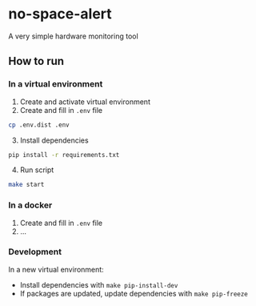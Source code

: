 # no-space-alert
A very simple hardware monitoring tool

## How to run
### In a virtual environment
1. Create and activate virtual environment
2. Create and fill in `.env` file
```bash
cp .env.dist .env
```
3. Install dependencies
```bash
pip install -r requirements.txt
```
4. Run script
```bash
make start
```

### In a docker
1. Create and fill in `.env` file
2. ...

### Development
In a new virtual environment:
- Install dependencies with `make pip-install-dev`
- If packages are updated, update dependencies with `make pip-freeze`
